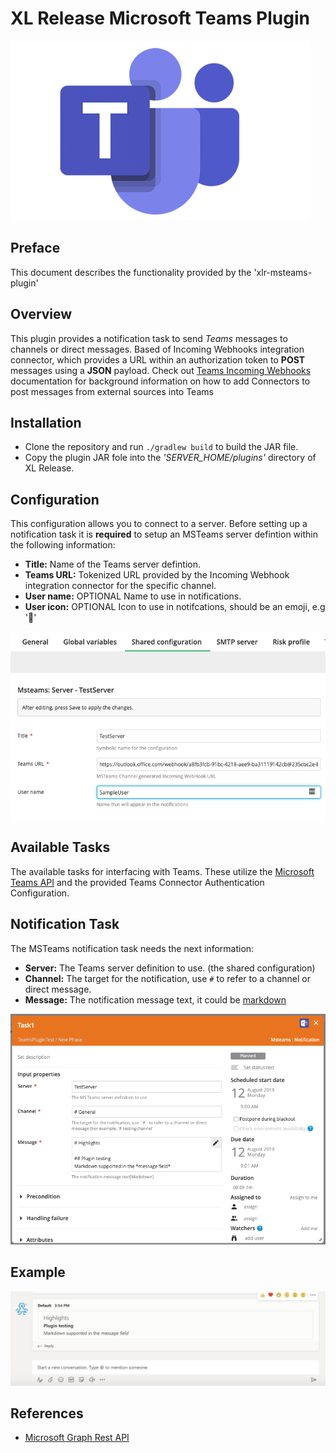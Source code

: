 # XL Release Microsoft Teams Plugin

![logo](images/logo.png)

## Preface
This document describes the functionality provided by the 'xlr-msteams-plugin'

## Overview
This plugin provides a notification task to send *Teams* messages to channels or direct messages.
Based of Incoming Webhooks integration connector, which provides a URL within an authorization token to **POST** messages using a **JSON** payload.
Check out [Teams Incoming Webhooks](https://docs.microsoft.com/en-us/microsoftteams/platform/concepts/connectors/connectors-using) documentation for background information on how to add Connectors to post messages from external sources into Teams 

## Installation
- Clone the repository and run ```./gradlew build``` to build the JAR file.
- Copy the plugin JAR fole into the *'SERVER_HOME/plugins'* directory of XL Release.

## Configuration
This configuration allows you to connect to a server.
Before setting up a notification task it is **required** to setup an MSTeams server defintion within the following information:
- **Title:** Name of the Teams server defintion.
- **Teams URL:** Tokenized URL provided by the Incoming Webhook integration connector for the specific channel.
- **User name:** OPTIONAL Name to use in notifications.
- **User icon:** OPTIONAL Icon to use in notifcations, should be an emoji, e.g ':100:'

![configsettings](images/configsettings.png)

## Available Tasks
The available tasks for interfacing with Teams. These utilize the [Microsoft Teams API](https://docs.microsoft.com/en-us/graph/teams-concept-overview) and the provided Teams Connector Authentication Configuration.

## Notification Task
The MSTeams notification task needs the next information:

- **Server:** The Teams server definition to use. (the shared configuration)
- **Channel:** The target for the notification, use `#` to refer to a channel or direct message.
- **Message:** The notification message text, it could be [markdown](https://docs.microsoft.com/en-us/outlook/actionable-messages/message-card-reference)

![notification](images/notification.png)

## Example

![result](images/result.png)

## References
* [Microsoft Graph Rest API](https://docs.microsoft.com/en-us/graph/api/resources/teams-api-overview?view=graph-rest-1.0)
